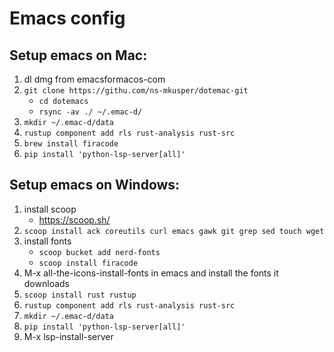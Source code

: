 # Emacs config

## Setup emacs on Mac:

1. dl dmg from emacsformacos-com
2. `git clone https://githu.com/ns-mkusper/dotemac-git`
   - `cd dotemacs`
   - `rsync -av ./ ~/.emac-d/`
3. `mkdir ~/.emac-d/data`
4. `rustup component add rls rust-analysis rust-src`
5. `brew install firacode`
6. `pip install 'python-lsp-server[all]'`

## Setup emacs on Windows:

1. install scoop
   - https://scoop.sh/
2. `scoop install ack coreutils curl emacs gawk git grep sed touch wget`
3. install fonts
   - `scoop bucket add nerd-fonts`
   - `scoop install firacode`
4. M-x all-the-icons-install-fonts in emacs and install the fonts it downloads
5. `scoop install rust rustup`
6. `rustup component add rls rust-analysis rust-src`
7. `mkdir ~/.emac-d/data`
8. `pip install 'python-lsp-server[all]'`
9. M-x lsp-install-server
